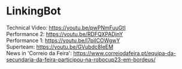 # LinkingBot
Technical Video: https://youtu.be/pwPNmFuuGtI <br>
Performance 2: https://youtu.be/RDFQXPADjnY <br>
Performance 1: https://youtu.be/l7piICOWgwY <br>
Superteam: https://youtu.be/GVubdc8IeEM <br>
News in 'Correio da Feira': https://www.correiodafeira.pt/equipa-da-secundaria-da-feira-participou-na-robocup23-em-bordeus/
